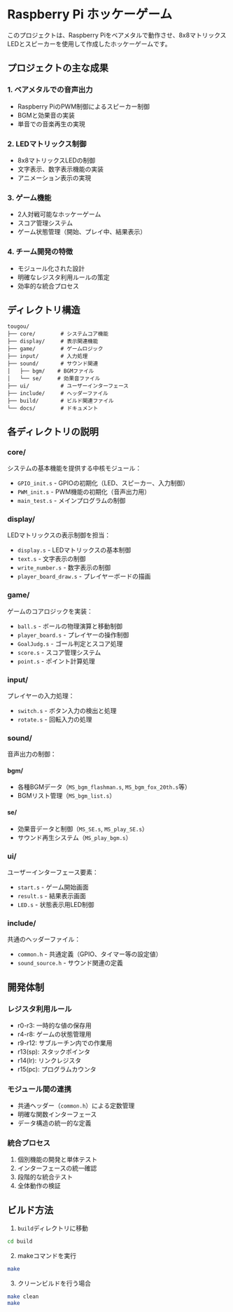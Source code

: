 # Raspberry Pi ホッケーゲーム

このプロジェクトは、Raspberry Piをベアメタルで動作させ、8x8マトリックスLEDとスピーカーを使用して作成したホッケーゲームです。

## プロジェクトの主な成果

### 1. ベアメタルでの音声出力
- Raspberry PiのPWM制御によるスピーカー制御
- BGMと効果音の実装
- 単音での音楽再生の実現

### 2. LEDマトリックス制御
- 8x8マトリックスLEDの制御
- 文字表示、数字表示機能の実装
- アニメーション表示の実現

### 3. ゲーム機能
- 2人対戦可能なホッケーゲーム
- スコア管理システム
- ゲーム状態管理（開始、プレイ中、結果表示）

### 4. チーム開発の特徴
- モジュール化された設計
- 明確なレジスタ利用ルールの策定
- 効率的な統合プロセス

## ディレクトリ構造

```
tougou/
├── core/        # システムコア機能
├── display/     # 表示関連機能
├── game/        # ゲームロジック
├── input/       # 入力処理
├── sound/       # サウンド関連
│   ├── bgm/    # BGMファイル
│   └── se/     # 効果音ファイル
├── ui/          # ユーザーインターフェース
├── include/     # ヘッダーファイル
├── build/       # ビルド関連ファイル
└── docs/        # ドキュメント
```

## 各ディレクトリの説明

### core/
システムの基本機能を提供する中核モジュール：
- `GPIO_init.s` - GPIOの初期化（LED、スピーカー、入力制御）
- `PWM_init.s` - PWM機能の初期化（音声出力用）
- `main_test.s` - メインプログラムの制御

### display/
LEDマトリックスの表示制御を担当：
- `display.s` - LEDマトリックスの基本制御
- `text.s` - 文字表示の制御
- `write_number.s` - 数字表示の制御
- `player_board_draw.s` - プレイヤーボードの描画

### game/
ゲームのコアロジックを実装：
- `ball.s` - ボールの物理演算と移動制御
- `player_board.s` - プレイヤーの操作制御
- `GoalJudg.s` - ゴール判定とスコア処理
- `score.s` - スコア管理システム
- `point.s` - ポイント計算処理

### input/
プレイヤーの入力処理：
- `switch.s` - ボタン入力の検出と処理
- `rotate.s` - 回転入力の処理

### sound/
音声出力の制御：
#### bgm/
- 各種BGMデータ（`MS_bgm_flashman.s`, `MS_bgm_fox_20th.s`等）
- BGMリスト管理（`MS_bgm_list.s`）

#### se/
- 効果音データと制御（`MS_SE.s`, `MS_play_SE.s`）
- サウンド再生システム（`MS_play_bgm.s`）

### ui/
ユーザーインターフェース要素：
- `start.s` - ゲーム開始画面
- `result.s` - 結果表示画面
- `LED.s` - 状態表示用LED制御

### include/
共通のヘッダーファイル：
- `common.h` - 共通定義（GPIO、タイマー等の設定値）
- `sound_source.h` - サウンド関連の定義

## 開発体制

### レジスタ利用ルール
- r0-r3: 一時的な値の保存用
- r4-r8: ゲームの状態管理用
- r9-r12: サブルーチン内での作業用
- r13(sp): スタックポインタ
- r14(lr): リンクレジスタ
- r15(pc): プログラムカウンタ

### モジュール間の連携
- 共通ヘッダー（`common.h`）による定数管理
- 明確な関数インターフェース
- データ構造の統一的な定義

### 統合プロセス
1. 個別機能の開発と単体テスト
2. インターフェースの統一確認
3. 段階的な統合テスト
4. 全体動作の検証

## ビルド方法

1. `build`ディレクトリに移動
```bash
cd build
```

2. makeコマンドを実行
```bash
make
```

3. クリーンビルドを行う場合
```bash
make clean
make
```

